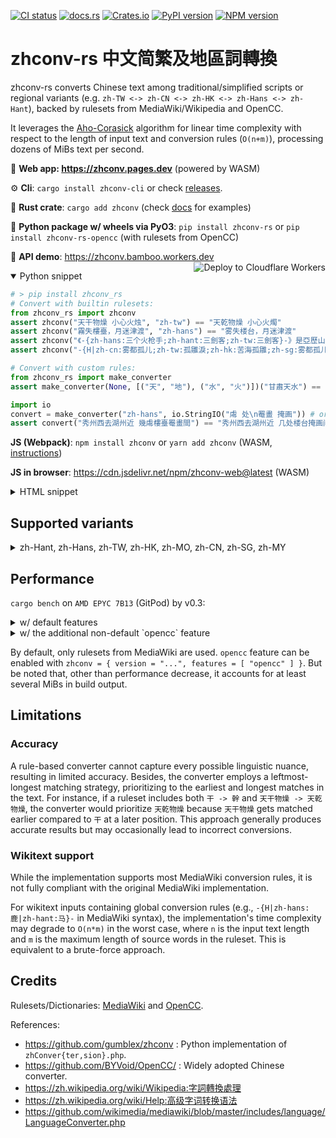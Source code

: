 [![CI status](https://github.com/Gowee/zhconv-rs/actions/workflows/main.yml/badge.svg)](https://github.com/Gowee/zhconv-rs/actions)
[![docs.rs](https://docs.rs/zhconv/badge.svg)](https://docs.rs/zhconv)
[![Crates.io](https://img.shields.io/crates/v/zhconv.svg)](https://crates.io/crates/zhconv)
[![PyPI version](https://img.shields.io/pypi/v/zhconv-rs)](https://pypi.org/project/zhconv-rs/)
[![NPM version](https://badge.fury.io/js/zhconv.svg)](https://www.npmjs.com/package/zhconv)

# zhconv-rs 中文简繁及地區詞轉換

zhconv-rs converts Chinese text among traditional/simplified scripts or regional variants (e.g. `zh-TW <-> zh-CN <-> zh-HK <-> zh-Hans <-> zh-Hant`), backed by rulesets from MediaWiki/Wikipedia and OpenCC.

It leverages the [Aho-Corasick](https://github.com/daac-tools/daachorse) algorithm for linear time complexity with respect to the length of input text and conversion rules (`O(n+m)`), processing dozens of MiBs text per second.

🔗 **Web app: https://zhconv.pages.dev** (powered by WASM)

⚙️ **Cli**: `cargo install zhconv-cli` or check [releases](https://github.com/Gowee/zhconv-rs/releases).

🦀 **Rust crate**: `cargo add zhconv` (check [docs](https://docs.rs/zhconv/latest/zhconv/) for examples)

🐍 **Python package w/ wheels via PyO3**: `pip install zhconv-rs` or `pip install zhconv-rs-opencc` (with rulesets from OpenCC)

🧩 **API demo**: https://zhconv.bamboo.workers.dev
<a href="https://deploy.workers.cloudflare.com/?url=https://github.com/gowee/zhconv-rs">
    <img src="https://deploy.workers.cloudflare.com/button" align="right" alt="Deploy to Cloudflare Workers">
</a>

<details open>
 <summary>Python snippet</summary>

```python
# > pip install zhconv_rs
# Convert with builtin rulesets:
from zhconv_rs import zhconv
assert zhconv("天干物燥 小心火烛", "zh-tw") == "天乾物燥 小心火燭"
assert zhconv("霧失樓臺，月迷津渡", "zh-hans") == "雾失楼台，月迷津渡"
assert zhconv("《-{zh-hans:三个火枪手;zh-hant:三劍客;zh-tw:三劍客}-》是亞歷山大·仲馬的作品。", "zh-cn", mediawiki=True) == "《三个火枪手》是亚历山大·仲马的作品。"
assert zhconv("-{H|zh-cn:雾都孤儿;zh-tw:孤雛淚;zh-hk:苦海孤雛;zh-sg:雾都孤儿;zh-mo:苦海孤雛;}-《雾都孤儿》是查尔斯·狄更斯的作品。", "zh-tw", True) == "《孤雛淚》是查爾斯·狄更斯的作品。"

# Convert with custom rules:
from zhconv_rs import make_converter
assert make_converter(None, [("天", "地"), ("水", "火")])("甘肅天水") == "甘肅地火"

import io
convert = make_converter("zh-hans", io.StringIO("䖏 处\n罨畫 掩画")) # or path to rule file
assert convert("秀州西去湖州近 幾䖏樓臺罨畫間") == "秀州西去湖州近 几处楼台掩画间"
```

</details>

**JS (Webpack)**: `npm install zhconv` or `yarn add zhconv` (WASM, [instructions](https://rustwasm.github.io/wasm-pack/book/tutorials/npm-browser-packages/using-your-library.html))

**JS in browser**: https://cdn.jsdelivr.net/npm/zhconv-web@latest (WASM)

<details>
 <summary>HTML snippet</summary>

```html
<script type="module">
    // Use ES module import syntax to import functionality from the module
    // that we have compiled.
    //
    // Note that the `default` import is an initialization function which
    // will "boot" the module and make it ready to use. Currently browsers
    // don't support natively imported WebAssembly as an ES module, but
    // eventually the manual initialization won't be required!
    import init, { zhconv } from 'https://cdn.jsdelivr.net/npm/zhconv-web@latest/zhconv.js'; // specify a version tag if in prod

    async function run() {
        await init();

        alert(zhconv(prompt("Text to convert to zh-hans:"), "zh-hans"));
    }

    run();
</script>
```

</details>

## Supported variants

<details>
 <summary>zh-Hant, zh-Hans, zh-TW, zh-HK, zh-MO, zh-CN, zh-SG, zh-MY</summary>

| Target                                 | Tag       | Script  | Description                                   |
| -------------------------------------- | --------- | ------- | --------------------------------------------- |
| **S**implified **C**hinese / 简体中文  | `zh-Hans` | SC / 简 | W/O substituing region-specific phrases.      |
| **T**raditional **C**hinese / 繁體中文 | `zh-Hant` | TC / 繁 | W/O substituing region-specific phrases.      |
| Chinese (Taiwan) / 臺灣正體            | `zh-TW`   | TC / 繁 | With Taiwan-specific phrases adapted.         |
| Chinese (Hong Kong) / 香港繁體         | `zh-HK`   | TC / 繁 | With Hong Kong-specific phrases adapted.      |
| Chinese (Macau) / 澳门繁體             | `zh-MO`   | TC / 繁 | Same as `zh-HK` for now.                      |
| Chinese (Mainland China) / 大陆简体    | `zh-CN`   | SC / 简 | With mainland China-specific phrases adapted. |
| Chinese (Singapore) / 新加坡简体       | `zh-SG`   | SC / 简 | Same as `zh-CN` for now.                      |
| Chinese (Malaysia) / 大马简体          | `zh-MY`   | SC / 简 | Same as `zh-CN` for now.                      |

*Note:*  `zh-TW` and `zh-HK` are based on `zh-Hant`. `zh-CN` are based on `zh-Hans`. Currently, `zh-MO` shares the same rulesets with `zh-HK` unless additional rules are manually configured; `zh-MY` and `zh-SG` shares the same rulesets with `zh-CN` unless additional rules are manually configured. 
</details>

## Performance

`cargo bench` on `AMD EPYC 7B13` (GitPod) by v0.3:

<details>
<summary>w/ default features</summary>

```
load/zh2Hant            time:   [4.6368 ms 4.6862 ms 4.7595 ms]
load/zh2Hans            time:   [2.2670 ms 2.2891 ms 2.3138 ms]
load/zh2TW              time:   [4.7115 ms 4.7543 ms 4.8001 ms]
load/zh2HK              time:   [5.4438 ms 5.5474 ms 5.6573 ms]
load/zh2MO              time:   [4.9503 ms 4.9673 ms 4.9850 ms]
load/zh2CN              time:   [3.0809 ms 3.1046 ms 3.1323 ms]
load/zh2SG              time:   [3.0543 ms 3.0637 ms 3.0737 ms]
load/zh2MY              time:   [3.0514 ms 3.0640 ms 3.0787 ms]
zh2CN wikitext basic    time:   [385.95 µs 388.53 µs 391.39 µs]
zh2TW wikitext basic    time:   [393.70 µs 395.16 µs 396.89 µs]
zh2TW wikitext extended time:   [1.5105 ms 1.5186 ms 1.5271 ms]
zh2CN 天乾物燥          time:   [46.970 ns 47.312 ns 47.721 ns]
zh2TW data54k           time:   [200.72 µs 201.54 µs 202.41 µs]
zh2CN data54k           time:   [231.55 µs 232.86 µs 234.30 µs]
zh2Hant data689k        time:   [2.0330 ms 2.0513 ms 2.0745 ms]
zh2TW data689k          time:   [1.9710 ms 1.9790 ms 1.9881 ms]
zh2Hant data3185k       time:   [15.199 ms 15.260 ms 15.332 ms]
zh2TW data3185k         time:   [15.346 ms 15.464 ms 15.629 ms]
zh2TW data55m           time:   [329.54 ms 330.53 ms 331.58 ms]
is_hans data55k         time:   [404.73 µs 407.11 µs 409.59 µs]
infer_variant data55k   time:   [1.0468 ms 1.0515 ms 1.0570 ms]
is_hans data3185k       time:   [22.442 ms 22.589 ms 22.757 ms]
infer_variant data3185k time:   [60.205 ms 60.412 ms 60.627 ms]
``` 
</details>

<details>
<summary>w/ the additional non-default `opencc` feature</summary>

```
load/zh2Hant            time:   [22.074 ms 22.338 ms 22.624 ms]
load/zh2Hans            time:   [2.7913 ms 2.8126 ms 2.8355 ms]
load/zh2TW              time:   [23.068 ms 23.286 ms 23.520 ms]
load/zh2HK              time:   [23.358 ms 23.630 ms 23.929 ms]
load/zh2MO              time:   [23.363 ms 23.627 ms 23.913 ms]
load/zh2CN              time:   [3.6778 ms 3.7222 ms 3.7722 ms]
load/zh2SG              time:   [3.6522 ms 3.6848 ms 3.7202 ms]
load/zh2MY              time:   [3.6642 ms 3.7079 ms 3.7545 ms]
zh2CN wikitext basic    time:   [396.17 µs 402.51 µs 409.36 µs]
zh2TW wikitext basic    time:   [442.16 µs 447.53 µs 453.27 µs]
zh2TW wikitext extended time:   [1.5795 ms 1.6007 ms 1.6233 ms]
zh2CN 天乾物燥          time:   [47.884 ns 48.878 ns 49.953 ns]
zh2TW data54k           time:   [255.25 µs 259.01 µs 262.92 µs]
zh2CN data54k           time:   [233.74 µs 236.99 µs 240.67 µs]
zh2Hant data689k        time:   [3.9696 ms 4.0005 ms 4.0327 ms]
zh2TW data689k          time:   [3.4593 ms 3.4896 ms 3.5203 ms]
zh2Hant data3185k       time:   [27.710 ms 27.955 ms 28.206 ms]
zh2TW data3185k         time:   [30.298 ms 30.858 ms 31.428 ms]
zh2TW data55m           time:   [500.95 ms 515.80 ms 531.34 ms]
is_hans data55k         time:   [461.22 µs 470.99 µs 481.20 µs]
infer_variant data55k   time:   [1.1669 ms 1.1759 ms 1.1852 ms]
is_hans data3185k       time:   [26.609 ms 26.964 ms 27.385 ms]
infer_variant data3185k time:   [74.878 ms 76.262 ms 77.818 ms]
```

</details>

By default, only rulesets from MediaWiki are used. `opencc` feature can be enabled with `zhconv = { version = "...", features = [ "opencc" ] }`. 
But be noted that, other than performance decrease, it accounts for at least several MiBs in build output.

<!--
## Differences with other converters
* `ZhConver{sion,ter}.php` of MediaWiki: zhconv-rs just takes conversion tables listed in [`ZhConversion.php`](https://github.com/wikimedia/mediawiki/blob/master/includes/languages/data/ZhConversion.php#L14). MediaWiki relies on the inefficient PHP built-in function [`strtr`](https://github.com/php/php-src/blob/217fd932fa57d746ea4786b01d49321199a2f3d5/ext/standard/string.c#L2974). Under the basic mode, zhconv-rs guarantees linear time complexity (`T = O(n+m)` instead of `O(nm)`) and single-pass scanning of input text. Optionally, zhconv-rs supports the same conversion rule syntax with MediaWiki.
* OpenCC: The [conversion rulesets](https://github.com/BYVoid/OpenCC/tree/master/data/dictionary) of OpenCC is independent of MediaWiki. The core [conversion implementation](https://github.dev/BYVoid/OpenCC/blob/21995f5ea058441423aaff3ee89b0a5d4747674c/src/Conversion.cpp#L27) of OpenCC is kinda similar to the aforementioned `strtr`. However, OpenCC supports pre-segmentation and maintains multiple rulesets which are applied successively. By contrast, the Aho-Corasick-powered zhconv-rs merges rulesets from MediaWiki and OpenCC in compile time and converts text in single-pass linear time, resulting in much more efficiency. Though, conversion results may differ in some cases.
## Comparisions with other tools
- OpenCC: Dict::MatchPrefix (iterating from maxlen to minlen character by character to match) [https://github.dev/BYVoid/OpenCC/blob/21995f5ea058441423aaff3ee89b0a5d4747674c/src/Dict.cpp#L25](MatchPrefix), [segments converter](https://github.dev/BYVoid/OpenCC/blob/21995f5ea058441423aaff3ee89b0a5d4747674c/src/Conversion.cpp#L27) [segmentizer](https://github.dev/BYVoid/OpenCC/blob/21995f5ea058441423aaff3ee89b0a5d4747674c/src/MaxMatchSegmentation.cpp#L34)
- zhConversion.php: strtr (iterating from maxlen to minlen for every known key length to match) [https://github.dev/php/php-src/blob/217fd932fa57d746ea4786b01d49321199a2f3d5/ext/standard/string.c#L2974]
- zhconv-rs regex-based automaton
-->

## Limitations

### Accuracy

A rule-based converter cannot capture every possible linguistic nuance, resulting in limited accuracy. Besides, the converter employs a leftmost-longest matching strategy, prioritizing to the earliest and longest matches in the text. For instance, if a ruleset includes both `干 -> 幹` and `天干物燥 -> 天乾物燥`, the converter would prioritize `天乾物燥` because `天干物燥` gets matched earlier compared to `干` at a later position. This approach generally produces accurate results but may occasionally lead to incorrect conversions.

### Wikitext support

While the implementation supports most MediaWiki conversion rules, it is not fully compliant with the original MediaWiki implementation.

For wikitext inputs containing global conversion rules (e.g., `-{H|zh-hans:鹿|zh-hant:马}-` in MediaWiki syntax), the implementation's time complexity may degrade to `O(n*m)` in the worst case, where `n` is the input text length and `m` is the maximum length of source words in the ruleset. This is equivalent to a brute-force approach.

## Credits

Rulesets/Dictionaries: [MediaWiki](https://github.com/wikimedia/mediawiki) and [OpenCC](https://github.com/BYVoid/OpenCC).

References:
- https://github.com/gumblex/zhconv : Python implementation of `zhConver{ter,sion}.php`.
- https://github.com/BYVoid/OpenCC/ : Widely adopted Chinese converter.
- https://zh.wikipedia.org/wiki/Wikipedia:字詞轉換處理
- https://zh.wikipedia.org/wiki/Help:高级字词转换语法
- https://github.com/wikimedia/mediawiki/blob/master/includes/language/LanguageConverter.php
<!--- https://www.hankcs.com/nlp/simplified-traditional-chinese-conversion.html-->
